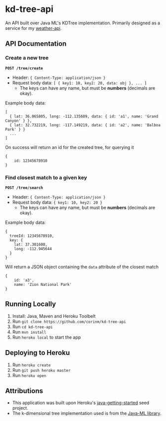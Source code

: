 # kd-tree-api

An API built over Java ML's KDTree implementation. Primarily designed as a service for my [weather-api](https://github.com/corinm/weather-api).

## API Documentation
### Create a new tree
**`POST /tree/create`**  
  * Header: `{ Content-Type: application/json }`  
  * Request body data: `[ { key1: 10, key2: 20, data: obj }, ... ]`  
    * The keys can have any name, but must be **numbers** (decimals are okay).  

Example body data:
```
[
  { lat: 36.065805, long: -112.135609, data: { id: 'a1', name: 'Grand Canyon' } },
  { lat: 32.732219, long: -117.149219, data: { id: 'a2', name: 'Balboa Park' } }
  ...
]
```
On success will return an id for the created tree, for querying it
```
{
    id: 12345678910
}
```


### Find closest match to a given key
**`POST /tree/search`**  
  * Header: `{ Content-Type: application/json }`  
  * Request body data: `{ key1: 10, key2: 20 }`  
    * The keys can have any name, but must be **numbers** (decimals are okay).  

Example body data:
```
{
  treeId: 12345678910,
  key: {
    lat: 37.301600,
    long: -112.945644
  }
}
```
Will return a JSON object containing the `data` attribute of the closest match
```
{
    id: 'a3',
    name: 'Zion National Park'
}
```

## Running Locally

1. Install: Java, Maven and Heroku Toolbelt
2. Run `git clone https://github.com/corinm/kd-tree-api`
3. Run `cd kd-tree-api`
4. Run `mvn install`
5. Run `heroku local` to start the app

## Deploying to Heroku

1. Run `heroku create`
2. Run `git push heroku master`
3. Run `heroku open`

## Attributions
  * This application was built upon Heroku's [java-getting-started](https://github.com/heroku/java-getting-started.git) seed project.
  * The k-dimensional tree implementation used is from the [Java-ML library](http://java-ml.sourceforge.net/).
